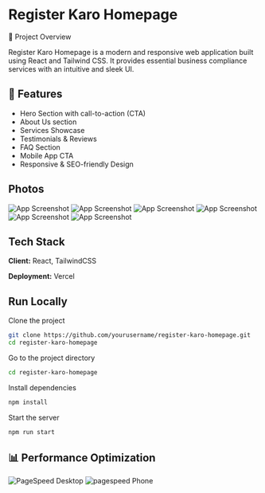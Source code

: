 
# Register Karo Homepage

🚀 Project Overview

Register Karo Homepage is a modern and responsive web application built using React and Tailwind CSS. It provides essential business compliance services with an intuitive and sleek UI.



## 📌 Features

- Hero Section with call-to-action (CTA)
- About Us section
- Services Showcase
- Testimonials & Reviews
- FAQ Section
- Mobile App CTA
- Responsive & SEO-friendly Design



## Photos

![App Screenshot](https://drive.google.com/file/d/198gqus3I-FrWWa98cJyx9z0xPRE92hQ8/view?usp=drive_link)
![App Screenshot](https://drive.google.com/file/d/1i7UdkGE4A1tucXl0YlHrRWm-JWfXPGjR/view?usp=drive_link)
![App Screenshot](https://drive.google.com/file/d/1j5WNExr7kkT9Fn3a5FCFpfipv1KhrWL5/view?usp=drive_link)
![App Screenshot](https://drive.google.com/file/d/1q2IBP_2wEjuGWrCFRX4OeA1CgiT7jKcQ/view?usp=drive_link)
![App Screenshot](https://drive.google.com/file/d/1CXGWgbblrjSQavPYL98M-YXLaqCAOPCG/view?usp=drive_link)
![App Screenshot](https://drive.google.com/file/d/1a7lSBY46fdzU0dhL88ebpk3nVoahD5n5/view?usp=drive_link)

## Tech Stack

**Client:** React, TailwindCSS

**Deployment:** Vercel


## Run Locally

Clone the project

```bash
git clone https://github.com/yourusername/register-karo-homepage.git
cd register-karo-homepage
```

Go to the project directory

```bash
cd register-karo-homepage
```

Install dependencies

```bash
npm install
```

Start the server

```bash
npm run start
```


## 📊 Performance Optimization
![PageSpeed Desktop](https://drive.google.com/file/d/1KmW2kR-yhw8TixEJgvSDzhyHZOeg6e5z/view?usp=drive_link)
![pagespeed Phone](https://drive.google.com/file/d/16jyeXuVH6H-53OdJp-pO23io2OtRsQgA/view?usp=drive_link)

